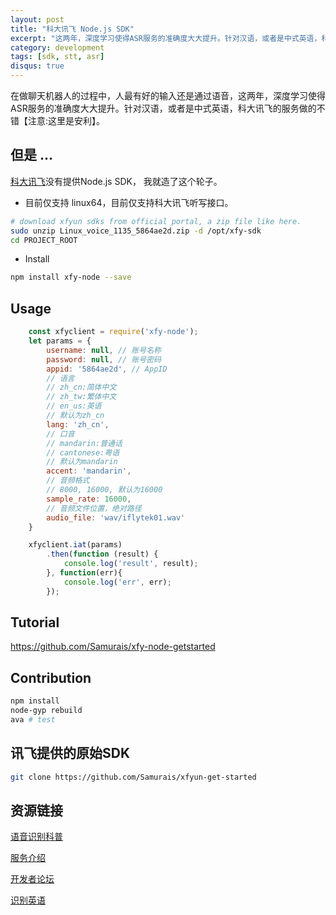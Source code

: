 ```yaml
---
layout: post
title: "科大讯飞 Node.js SDK"
excerpt: "这两年，深度学习使得ASR服务的准确度大大提升。针对汉语，或者是中式英语，科大讯飞的服务做的不错【注意:这里是安利】。"
category: development
tags: [sdk, stt, asr]
disqus: true
---
```


在做聊天机器人的过程中，人最有好的输入还是通过语音，这两年，深度学习使得ASR服务的准确度大大提升。针对汉语，或者是中式英语，科大讯飞的服务做的不错【注意:这里是安利】。

## 但是 ...

[科大讯飞](http://www.xfyun.cn/)没有提供Node.js SDK， 我就造了这个轮子。

* 目前仅支持 linux64，目前仅支持科大讯飞听写接口。
```bash
# download xfyun sdks from official portal, a zip file like here.
sudo unzip Linux_voice_1135_5864ae2d.zip -d /opt/xfy-sdk
cd PROJECT_ROOT
```

* Install
```bash
npm install xfy-node --save
```

## Usage
```javascript
    const xfyclient = require('xfy-node');
    let params = {
        username: null, // 账号名称
        password: null, // 账号密码 
        appid: '5864ae2d', // AppID
        // 语言
        // zh_cn:简体中文
        // zh_tw:繁体中文
        // en_us:英语
        // 默认为zh_cn
        lang: 'zh_cn', 
        // 口音
        // mandarin:普通话
        // cantonese:粤语
        // 默认为mandarin
        accent: 'mandarin',
        // 音频格式
        // 8000, 16000, 默认为16000
        sample_rate: 16000,
        // 音频文件位置，绝对路径
        audio_file: 'wav/iflytek01.wav'
    }

    xfyclient.iat(params)
        .then(function (result) {
            console.log('result', result);
        }, function(err){
            console.log('err', err);
        });
```

## Tutorial
https://github.com/Samurais/xfy-node-getstarted

## Contribution
```bash
npm install
node-gyp rebuild
ava # test
```

## 讯飞提供的原始SDK
```bash
git clone https://github.com/Samurais/xfyun-get-started
```

## 资源链接
[语音识别科普](http://bbs.xfyun.cn/forum.php?mod=viewthread&tid=6911)

[服务介绍](http://www.xfyun.cn/doccenter/asr)

[开发者论坛](http://bbs.xfyun.cn/portal.php)

[识别英语](http://bbs.xfyun.cn/forum.php?mod=viewthread&tid=22602&extra=page%3D1)

